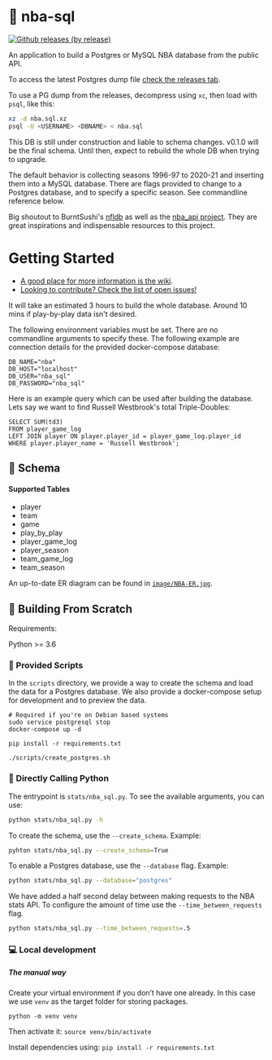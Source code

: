 # :basketball: nba-sql

[![Github releases (by release)](https://img.shields.io/github/downloads/mpope9/nba-sql/v0.0.2/total.svg)](https://GitHub.com/mpope9/nba-sql/releases/)

An application to build a Postgres or MySQL NBA database from the public API.

To access the latest Postgres dump file [check the releases tab](https://github.com/mpope9/nba-sql/releases).

To use a PG dump from the releases, decompress using `xc`, then load with `psql`, like this:
```bash
xz -d nba.sql.xz
psql -U <USERNAME> <DBNAME> < nba.sql
```

This DB is still under construction and liable to schema changes. v0.1.0 will be the final schema. Until then, expect to rebuild the whole DB when trying to upgrade.

The default behavior is collecting seasons 1996-97 to 2020-21 and inserting them into a MySQL database. There are flags provided to change to a Postgres database, and to specify a specific season. See commandline reference below.

Big shoutout to BurntSushi's [nfldb](https://github.com/BurntSushi/nfldb) as well as the [nba_api project](https://github.com/swar/nba_api). They are great inspirations and indispensable resources to this project.

# Getting Started

* [A good place for more information is the wiki](https://github.com/mpope9/nba-sql/wiki).
* [Looking to contribute? Check the list of open issues!](https://github.com/mpope9/nba-sql/issues)

It will take an estimated 3 hours to build the whole database. Around 10 mins if play-by-play data isn't desired.

The following environment variables must be set. There are no commandline arguments to specify these. The following example are connection details for the provided docker-compose database:
```
DB_NAME="nba"
DB_HOST="localhost"
DB_USER="nba_sql"
DB_PASSWORD="nba_sql"
```

Here is an example query which can be used after building the database. Lets say we want to find Russell Westbrook's total Triple-Doubles:
```
SELECT SUM(td3) 
FROM player_game_log 
LEFT JOIN player ON player.player_id = player_game_log.player_id 
WHERE player.player_name = 'Russell Westbrook';
```

## :crystal_ball: Schema
#### Supported Tables
* player
* team
* game
* play_by_play
* player_game_log
* player_season
* team_game_log
* team_season

An up-to-date ER diagram can be found in [`image/NBA-ER.jpg`](https://github.com/mpope9/nba-sql/blob/master/image/NBA-ER.jpg).

## :wrench: Building From Scratch

Requirements:

Python >= 3.6

### :scroll: Provided Scripts

In the `scripts` directory, we provide a way to create the schema and load the data for a Postgres database. We also provide a docker-compose setup for development and to preview the data.

```shell
# Required if you're on Debian based systems
sudo service postgresql stop
docker-compose up -d

pip install -r requirements.txt

./scripts/create_postgres.sh
```

### :snake: Directly Calling Python

The entrypoint is `stats/nba_sql.py`. To see the available arguments, you can use:
```bash
python stats/nba_sql.py -h
```

To create the schema, use the `--create_schema`. Example:
```bash
pyhton stats/nba_sql.py --create_schema=True
```

To enable a Postgres database, use the `--database` flag. Example:
```bash
python stats/nba_sql.py --database="postgres"
```

We have added a half second delay between making requests to the NBA stats API. To configure the amount of time use the `--time_between_requests` flag.
```bash
python stats/nba_sql.py --time_between_requests=.5
```

### :computer: Local development

##### The manual way
Create your virtual environment if you don’t have one already. In this case we use `venv` as the target folder for storing packages.

`python -m venv venv`

Then activate it:
`source venv/bin/activate`

Install dependencies using:
`pip install -r requirements.txt`
